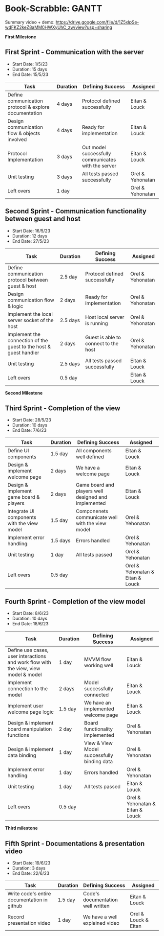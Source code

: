 # Book-Scrabble: GANTT

Summary video + demo: https://drive.google.com/file/d/1Z5xlpSe-wdFKZ2keZ8aMM0HWXyUhC_zw/view?usp=sharing


**First Milestone**
##	First Sprint - Communication with the server 
* Start Date: 1/5/23
* Duration: 15 days
* End Date: 15/5/23 


| Task                                                  | Duration | Defining Success                                    | Assigned          |
|-------------------------------------------------------|----------|-----------------------------------------------------|-------------------|
| Define communication protocol & explore documentation | 4 days    | Protocol defined successfully                       | Eitan & Louck     |
| Design communication flow & objects involved          | 4 days  | Ready for implementation                            | Eitan & Louck     |
| Protocol Implementation                               | 3 days   | Out model successfully communicates with the server | Eitan & Louck     |
| Unit testing                                          | 3 days   | All tests passed successfully                       | Orel & Yehonatan  |
| Left overs                                            | 1 day  |                                                     | Orel & Yehonatan  |



##	Second Sprint - Communication functionality between guest and host
* Start Date: 16/5/23
* Duration: 12 days
* End Date: 27/5/23


| Task                                               | Duration | Defining Success                     | Assigned         |
|----------------------------------------------------|----------|--------------------------------------|------------------|
| Define communication protocol between guest & host | 2.5 day    | Protocol defined successfully        | Orel & Yehonatan |
| Design communication flow & logic                  | 2 days | Ready for implementation             | Orel & Yehonatan |
| Implement the local server socket of the host      | 2.5 days   | Host local server is running         | Orel & Yehonatan |
| Implement the connection of the guest to the host & guest handler   | 2 days | Guest is able to connect to the host | Orel & Yehonatan |
| Unit testing                                       | 2.5 days | All tests passed successfully        | Eitan & Louck    |
| Left overs                                         | 0.5 day  |                                      | Eitan & Louck    |

**Second Milestone**
## Third Sprint - Completion of the view

* Start Date: 28/5/23
* Duration: 10 days
* End Date: 7/6/23


| Task                                        | Duration | Defining Success | Assigned       |
|---------------------------------------------|----------|------------------|----------------|
| Define UI components                        |    1.5 day     | All components well defined   |Eitan & Louck   |
| Design & implement welcome page             |    2 days   | We have a welcome page         |Eitan & Louck   |
| Design & implement game board & players     |    2 days  | Game board and players well designed and implemented                    |Eitan & Louck  |
| Integrate UI components with the view model |    1.5 day    | Componenets communicate well with the view model |Orel & Yehonatan|
| Implement error handling                    |    1.5 days   | Errors handled                 |Orel & Yehonatan|
| Unit testing                                |     1 day  | All tests passed                  |Orel & Yehonatan|
| Left overs                                  |    0.5 day   |                  |Orel & Yehonatan & Eitan & Louck|


## Fourth Sprint - Completion of the view model

* Start Date: 8/6/23
* Duration: 10 days
* End Date: 18/6/23


| Task                                                                                | Duration | Defining Success | Assigned    |
|-------------------------------------------------------------------------------------|----------|------------------|-------------|
| Define use cases, user interactions and work flow with the view, view model & model |    1 day    | MVVM flow working well                 |Eitan & Louck|
| Implement connection to the model                                                   |    2 days  | Model successfully connected                 |Eitan & Louck|
| Implement user welcome page logic                                                   |     1.5 day   | We have an implemented welcome page   |Eitan & Louck|
| Design & implement board manipulation functions                                     |     2 day   | Board functionality implemented                  |Orel & Yehonatan|
| Design & implement data binding                                                     |     1 day   | View & View Model successfully binding data     |Orel & Yehonatan|
| Implement error handling                                                            |     1 day   | Errors handled     |Orel & Yehonatan|
| Unit testing                                                                        |     1 day  | All tests passed                 |Eitan & Louck|
| Left overs                                                                          |    0.5 day  |                  |Orel & Yehonatan & Eitan & Louck|

**Third milestone**
## Fifth Sprint - Documentations & presentation video 

* Start Date: 19/6/23
* Duration: 3 days
* End Date: 22/6/23


| Task                                        | Duration | Defining Success | Assigned             |
|---------------------------------------------|----------|------------------|----------------------|
| Write code's entire documentation in github |      1.5 day   | Code's documentation well written  |    Eitan & Louck|
| Record presentation video         |    1 day  | We have a well explained video       |Orel & Louck & Eitan |
